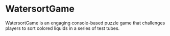 # WatersortGame
WatersortGame is an engaging console-based puzzle game that challenges players to sort colored liquids in a series of test tubes.
